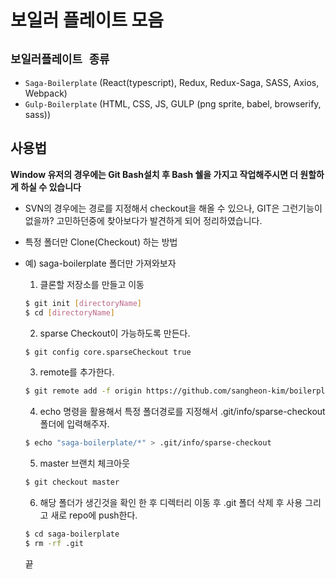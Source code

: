 # 보일러 플레이트 모음

## `보일러플레이트 종류`

- `Saga-Boilerplate` (React(typescript), Redux, Redux-Saga, SASS, Axios, Webpack)
- `Gulp-Boilerplate` (HTML, CSS, JS, GULP (png sprite, babel, browserify, sass))

## 사용법

**Window 유저의 경우에는 Git Bash설치 후 Bash 쉘을 가지고 작업해주시면 더 원할하게 하실 수 있습니다**

- SVN의 경우에는 경로를 지정해서 checkout을 해올 수 있으나, GIT은 그런기능이 없을까? 고민하던중에 찾아보다가 발견하게 되어 정리하였습니다.

- 특정 폴더만 Clone(Checkout) 하는 방법

- 예) saga-boilerplate 폴더만 가져와보자

  1. 클론할 저장소를 만들고 이동

  ```bash
  $ git init [directoryName]
  $ cd [directoryName]
  ```

  2. sparse Checkout이 가능하도록 만든다.

  ```bash
  $ git config core.sparseCheckout true
  ```

  3. remote를 추가한다.

  ```bash
  $ git remote add -f origin https://github.com/sangheon-kim/boilerplate-collection.git
  ```

  4. echo 명령을 활용해서 특정 폴더경로를 지정해서 .git/info/sparse-checkout 폴더에 입력해주자.

  ```bash
  $ echo "saga-boilerplate/*" > .git/info/sparse-checkout
  ```

  5. master 브랜치 체크아웃

  ```bash
  $ git checkout master
  ```

  6. 해당 폴더가 생긴것을 확인 한 후 디렉터리 이동 후 .git 폴더 삭제 후 사용 그리고 새로 repo에 push한다.

  ```bash
  $ cd saga-boilerplate
  $ rm -rf .git
  ```

  끝
